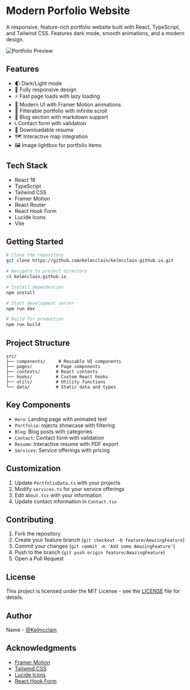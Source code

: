 # Modern Porfolio Website

A responsive, feature-rich portfolio website built with React, TypeScript, and Tailwind CSS. Features dark mode, smooth animations, and a modern design.

![Portfolio Preview](https://images.unsplash.com/photo-1460925895917-afdab827c52f?auto=format&fit=crop&q=80&w=1000)

## Features

- 🌓 Dark/Light mode
- 📱 Fully responsive design
- ⚡ Fast page loads with lazy loading
- 🎨 Modern UI with Framer Motion animations
- 📂 Filterable portfolio with infinite scroll
- 📝 Blog section with markdown support
- 📞 Contact form with validation
- 📄 Downloadable resume
- 🗺️ Interactive map integration
- 🖼️ Image lightbox for portfolio items

## Tech Stack

- React 18
- TypeScript
- Tailwind CSS
- Framer Motion
- React Router
- React Hook Form
- Lucide Icons
- Vite

## Getting Started

```bash
# Clone the repository
git clone https://github.com/Kelmcclain/kelmcclain.github.io.git

# Navigate to project directory
cd kelmcclain.github.io

# Install dependencies
npm install

# Start development server
npm run dev

# Build for production
npm run build
```

## Project Structure

```
src/
├── components/     # Reusable UI components
├── pages/         # Page components
├── contexts/      # React contexts
├── hooks/         # Custom React hooks
├── utils/         # Utility functions
└── data/          # Static data and types
```

## Key Components

- `Hero`: Landing page with animated text
- `Portfolio`: rojects showcase with filtering
- `Blog`: Blog posts with categories
- `Contact`: Contact form with validation
- `Resume`: Interactive resume with PDF export
- `Services`: Service offerings with pricing

## Customization

1. Update `PortfolioData.ts` with your projects
2. Modify `services.ts` for your service offerings
3. Edit `About.tsx` with your information
4. Update contact information in `Contact.tsx`

## Contributing

1. Fork the repository
2. Create your feature branch (`git checkout -b feature/AmazingFeature`)
3. Commit your changes (`git commit -m 'Add some AmazingFeature'`)
4. Push to the branch (`git push origin feature/AmazingFeature`)
5. Open a Pull Request

## License

This project is licensed under the MIT License - see the [LICENSE](LICENSE) file for details.

## Author

Name - [@Kelmcclain](https://github.com/Kelmcclain)

## Acknowledgments

- [Framer Motion](https://www.framer.com/motion/)
- [Tailwind CSS](https://tailwindcss.com/)
- [Lucide Icons](https://lucide.dev/)
- [React Hook Form](https://react-hook-form.com/)
